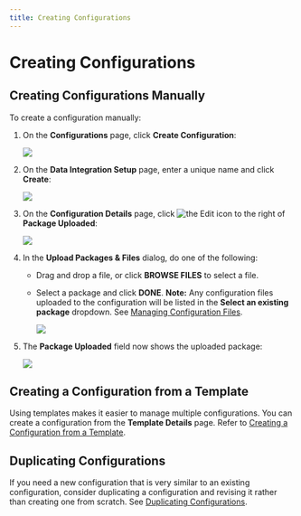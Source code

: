 ```yaml
---
title: Creating Configurations
---
```


# Creating Configurations

## Creating Configurations Manually

To create a configuration manually:

1. On the **Configurations** page, click **Create Configuration**:

   ![](/img/Create-Configuration.png)
2. On the **Data Integration Setup** page, enter a unique name and click **Create**:
   
   ![](/img/Create-Configuration2.png)
3.  On the **Configuration Details** page, click <img src="/img/icons/edit-icon.png" className="icon" alt="the Edit icon"/> to the right of **Package Uploaded**:
   
    ![](/img/Create-Configuration3.png)
4. In the **Upload Packages & Files** dialog, do one of the following:
    
    * Drag and drop a file, or click **BROWSE FILES** to select a file.
    * Select a package and click **DONE**. **Note:** Any configuration files uploaded to the configuration will be listed in the **Select an existing package** dropdown. See [Managing Configuration Files](./managing-configuration-files).

       ![](/img/Selected-Package-Change.png)
5. The **Package Uploaded** field now shows the uploaded package:

   ![](/img/Create-Configuration4.png)

## Creating a Configuration from a Template

Using templates makes it easier to manage multiple configurations. You can create a configuration from the **Template Details** page. Refer to [Creating a Configuration from a Template](../templates/creating-a-configuration-from-a-template).

## Duplicating Configurations

If you need a new configuration that is very similar to an existing configuration, consider duplicating a configuration and revising it rather than creating one from scratch. See [Duplicating Configurations](./duplicating-configurations).
